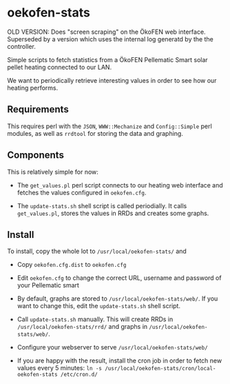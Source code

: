 oekofen-stats
=============

OLD VERSION: Does "screen scraping" on the ÖkoFEN web
interface. Superseded by a version which uses the internal log
generatd by the the controller.

Simple scripts to fetch statistics from a ÖkoFEN Pellematic Smart
solar pellet heating connected to our LAN.

We want to periodically retrieve interesting values in order to see
how our heating performs.

Requirements
------------

This requires perl with the `JSON`, `WWW::Mechanize` and
`Config::Simple` perl modules, as well as `rrdtool` for storing the
data and graphing.

Components
----------

This is relatively simple for now:

* The `get_values.pl` perl script connects to our heating web
  interface and fetches the values configured in `oekofen.cfg`.

* The `update-stats.sh` shell script is called periodially. It calls
  `get_values.pl`, stores the values in RRDs and creates some graphs.

Install
-------

To install, copy the whole lot to `/usr/local/oekofen-stats/` and

* Copy `oekofen.cfg.dist` to `oekofen.cfg`

* Edit `oekofen.cfg` to change the correct URL, username and password
  of your Pellematic smart

* By default, graphs are stored to `/usr/local/oekofen-stats/web/`. If
  you want to change this, edit the `update-stats.sh` shell script.

* Call `update-stats.sh` manually. This will create RRDs in
  `/usr/local/oekofen-stats/rrd/` and graphs in
  `/usr/local/oekofen-stats/web/`.

* Configure your webserver to serve `/usr/local/oekofen-stats/web/`

* If you are happy with the result, install the cron job in order to
  fetch new values every 5 minutes:
  `ln -s /usr/local/oekofen-stats/cron/local-oekofen-stats /etc/cron.d/`

